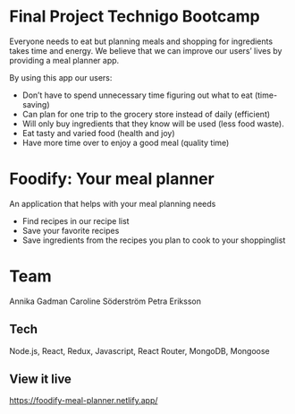 # Final Project Technigo Bootcamp
Everyone needs to eat but planning meals and shopping for ingredients takes time and energy. We believe that we can improve our users’ lives by providing a meal planner app.

By using this app our users: 

- Don’t have to spend unnecessary time figuring out what to eat (time-saving)
- Can plan for one trip to the grocery store instead of daily (efficient)
- Will only buy ingredients that they know will be used (less food waste).
- Eat tasty and varied food (health and joy)
- Have more time over to enjoy a good meal (quality time)

# Foodify: Your meal planner
An application that helps with your meal planning needs

- Find recipes in our recipe list
- Save your favorite recipes 
- Save ingredients from the recipes you plan to cook to your shoppinglist

# Team
Annika Gadman
Caroline Söderström
Petra Eriksson

## Tech
Node.js, React, Redux, Javascript, React Router, MongoDB, Mongoose

## View it live
https://foodify-meal-planner.netlify.app/

